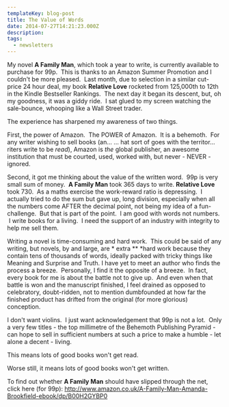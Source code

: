 ```yaml
---
templateKey: blog-post
title: The Value of Words
date: 2014-07-27T14:21:23.000Z
description:
tags:
  - newsletters
---
```


My novel **A Family Man**, which took a year to write, is currently available to
purchase for 99p.  This is thanks to an Amazon Summer Promotion and I couldn't
be more pleased.  Last month, due to selection in a similar cut-price 24 hour
deal, my book **Relative Love** rocketed from 125,000th to 12th in the Kindle
Bestseller Rankings.  The next day it began its descent, but, oh my goodness, it
was a giddy ride.  I sat glued to my screen watching the sale-bounce, whooping
like a Wall Street trader.

The experience has sharpened my awareness of two things.

First, the power of Amazon.  The POWER of Amazon.  It is a behemoth.  For any
writer wishing to sell books (an... ... hat sort of goes with the territor...
riters write to be _read_), Amazon is _the_ global publisher, an awesome
institution that must be courted, used, worked with, but never - NEVER -
ignored.

Second, it got me thinking about the value of the written word.  99p is very
small sum of money.  **A Family Man** took 365 days to write. **Relative Love**
took 730.  As a maths exercise the work-reward ratio is depressing.  I actually
tried to do the sum but gave up, long division, especially when all the numbers
come AFTER the decimal point, not being my idea of a fun-challenge.  But that is
part of the point.  I am good with words not numbers.  I write books for a
living.  I need the support of an industry with integrity to help me sell them.

Writing a novel is time-consuming and hard work.  This could be said of any
writing, but novels, by and large, are * extra \*\* *hard work because they
contain tens of thousands of words, ideally packed with tricky things like
Meaning and Surprise and Truth. I have yet to meet an author who finds the
process a breeze.  Personally, I find it the opposite of a breeze.  In fact,
every book for me is about the battle not to give up.  And even when that battle
is won and the manuscript finished, I feel drained as opposed to celebratory,
doubt-ridden, not to mention dumbfounded at how far the finished product has
drifted from the original (for more glorious) conception.

I don't want violins.  I just want acknowledgement that 99p is not a lot.  Only
a very few titles - the top millimetre of the Behemoth Publishing Pyramid - can
hope to sell in sufficient numbers at such a price to make a humble - let alone
a decent - living.

This means lots of good books won't get read.

Worse still, it means lots of good books won't get written.

To find out whether **A Family Man** should have slipped through the net, click
here (for
99p): http://www.amazon.co.uk/A-Family-Man-Amanda-Brookfield-ebook/dp/B00H2GYBP0
